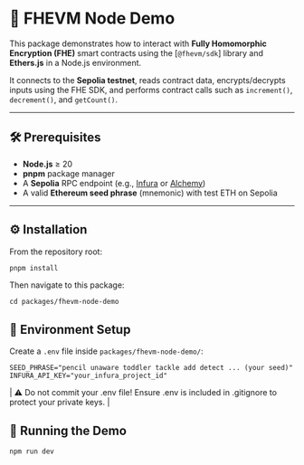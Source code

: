 # 🔐 FHEVM Node Demo

This package demonstrates how to interact with **Fully Homomorphic Encryption (FHE)** smart contracts using the [`@fhevm/sdk`] library and **Ethers.js** in a Node.js environment.

It connects to the **Sepolia testnet**, reads contract data, encrypts/decrypts inputs using the FHE SDK, and performs contract calls such as `increment()`, `decrement()`, and `getCount()`.

---

## 🛠️ Prerequisites

- **Node.js** ≥ 20
- **pnpm** package manager
- A **Sepolia** RPC endpoint (e.g., [Infura](https://infura.io/) or [Alchemy](https://www.alchemy.com/))
- A valid **Ethereum seed phrase** (mnemonic) with test ETH on Sepolia

---

## ⚙️ Installation

From the repository root:

```bash
pnpm install
```

Then navigate to this package:

```
cd packages/fhevm-node-demo
```

## 🔑 Environment Setup

Create a `.env` file inside `packages/fhevm-node-demo/`:

```
SEED_PHRASE="pencil unaware toddler tackle add detect ... (your seed)"
INFURA_API_KEY="your_infura_project_id"
```

|
⚠️ Do not commit your .env file!
Ensure .env is included in .gitignore to protect your private keys.
|

## 🚀 Running the Demo

```
npm run dev
```